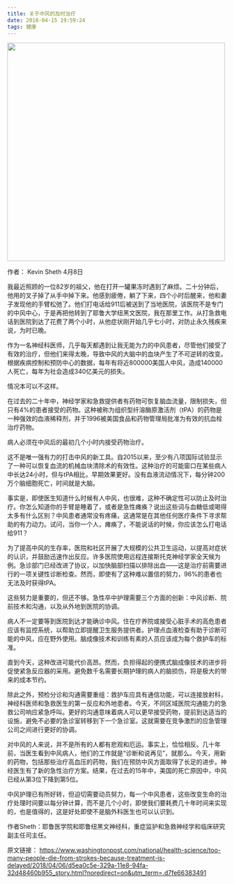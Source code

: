```yaml
---
title: 关于中风的及时治疗
date: 2018-04-15 19:59:24
tags: 健康
---
```



<img src="pic.jpg" width="500">


作者： Kevin Sheth 4月8日


我最近照顾的一位82岁的祖父，他在打开一罐果冻时遇到了麻烦。二十分钟后，他用的叉子掉了从手中掉下来。他感到疲倦，躺了下来，四个小时后醒来，他和妻子发现他的手臂松弛了。他们打电话给911后被送到了当地医院，该医院不是专门的中风中心，于是再把他转到了耶鲁大学纽黑文医院，我在那里工作。从打急救电话到医院到达了花费了两个小时，从他症状刚开始几乎七小时，对防止永久残疾来说，为时已晚。


作为一名神经科医师，几乎每天都遇到让我无能为力的中风患者，尽管他们接受了有效的治疗，但他们来得太晚，导致中风的大脑中的血块产生了不可逆转的改变。根据疾病控制和预防中心的数据，每年有将近800000美国人中风，造成140000人死亡，每年为社会造成340亿美元的损失。


情况本可以不这样。


在过去的二十年中，神经学家和急救提供者有药物可恢复脑血流量，限制损失，但只有4%的患者接受的药物。这种被称为组织型纤溶酶原激活剂（tPA）的药物是一种强效的血液稀释剂，并于1996被美国食品和药物管理局批准为有效的抗血栓治疗药物。


病人必须在中风后的最初几个小时内接受药物治疗。


这不是唯一强有力的打击中风的新工具。自2015以来，至少有八项国际试验显示了一种可以恢复血流的机械血块清除术的有效性。这种治疗的可能窗口在某些病人中长达24小时，但与tPA相比，早期效果更好。没有血液流动情况下，每分钟200万个脑细胞死亡，时间就是大脑。


事实是，即使医生知道什么时候有人中风，也很难，这种不确定性可以防止及时治疗。你怎么知道你的手臂是睡着了，或者是急性瘫痪？说出这些词与血糖低或喝得太多有什么区别？中风患者通常没有疼痛，这通常是在其他任何医疗条件下寻求帮助的有力动力。试问，当你一个人，瘫痪了，不能说话的时候，你应该怎么打电话给911？



为了提高中风的生存率，医院和社区开展了大规模的公共卫生运动，以提高对症状的认识，并鼓励迅速作出反应。许多医院使用远程连接斯托克神经学家全天候为例。急诊部门已经改进了协议，以加快脑部扫描以排除出血——这是治疗前需要进行的一项关键性诊断检查。然而，即使有了这种难以置信的努力，96%的患者也无法及时获得tPA。


这些努力是重要的，但还不够。急性卒中护理需要三个方面的创新：中风诊断、院前技术和沟通，以及从外地到医院的协调。


病人不一定要等到医院到达才能确诊中风。住在疗养院或接受心脏手术的高危患者应该有监控系统，以帮助立即提醒卫生服务提供者。护理点血液检查有助于诊断可能的中风，应在野外使用。脑成像技术和训练有素的人员应该成为每个救护车的标准。


直到今天，这种改进可能代价高昂。然而，负担得起的便携式脑成像技术的进步将促使紧急反应器的采用。避免数千名需要长期护理的病人的脑损伤，将是极大的带来的成本节约。


除此之外，预检分诊和沟通需要重组：救护车应具有通信功能，可以连接放射科，神经科医师和急救医生的第一反应和外地患者。今天，不同区域医院沟通能力的急救公司响应紧急呼叫。更好的沟通意味着病人可以更早接受药物，提前到达适当的设施，避免不必要的急诊室转移到下一个急诊室。这就需要在竞争激烈的应急管理公司之间进行更好的协调。


对中风的人来说，并不是所有的人都有悲观和厄运。事实上，恰恰相反。几十年前，当医生看到中风病人，他们的工作就是“诊断和说再见”，就那么。今天，用新的药物，包括那些治疗高血压的药物，我们在预防中风方面取得了长足的进步。神经医生有了新的急性治疗方案。结果，在过去的15年中，美国的死亡原因中，中风已经从第3位下降到第5位。


中风护理已有所好转，但迫切需要动员努力，每一个中风患者，这些改变生命的治疗处理时间要以每分钟计算，而不是几个小时，即使我们要耗费几十年时间来实现的，也是值得的，这是好处即使不是脑外科医生也可以认识到。


作者Sheth：耶鲁医学院和耶鲁纽黑文神经科，重症监护和急救神经学和临床研究副主任司主任。

原文链接：
https://www.washingtonpost.com/national/health-science/too-many-people-die-from-strokes-because-treatment-is-delayed/2018/04/06/d5ea0c5e-329a-11e8-94fa-32d48460b955_story.html?noredirect=on&utm_term=.d7fe66383491
